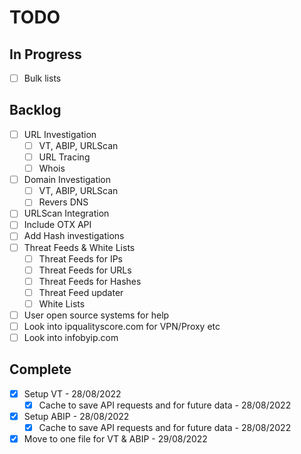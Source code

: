# TODO
## In Progress
- [ ] Bulk lists

## Backlog
- [ ] URL Investigation
  - [ ] VT, ABIP, URLScan
  - [ ] URL Tracing
  - [ ] Whois
- [ ] Domain Investigation
  - [ ] VT, ABIP, URLScan
  - [ ] Revers DNS
- [ ] URLScan Integration
- [ ] Include OTX API
- [ ] Add Hash investigations
- [ ] Threat Feeds & White Lists
  - [ ] Threat Feeds for IPs
  - [ ] Threat Feeds for URLs
  - [ ] Threat Feeds for Hashes
  - [ ] Threat Feed updater
  - [ ] White Lists
- [ ] User open source systems for help
- [ ] Look into ipqualityscore.com for VPN/Proxy etc
- [ ] Look into infobyip.com 

## Complete
- [x] Setup VT - 28/08/2022
  - [x] Cache to save API requests and for future data - 28/08/2022
- [x] Setup ABIP - 28/08/2022
  - [x] Cache to save API requests and for future data - 28/08/2022
- [x] Move to one file for VT & ABIP - 29/08/2022